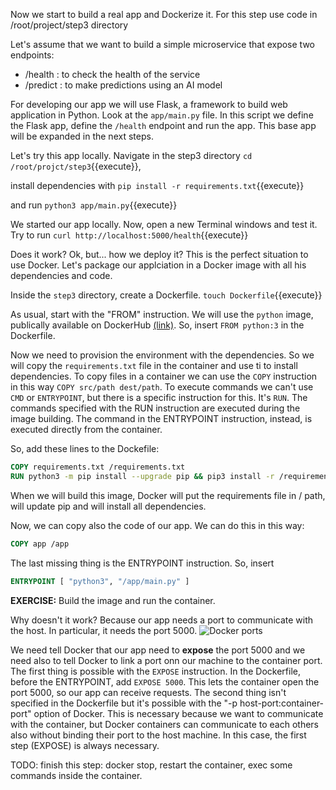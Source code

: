 Now we start to build a real app and Dockerize it. For this step use code in /root/project/step3 directory

Let's assume that we want to build a simple microservice that expose two endpoints:
- /health : to check the health of the service
- /predict : to make predictions using an AI model

For developing our app we will use Flask, a framework to build web application in Python. Look at the `app/main.py` file. In this script we define the Flask app, define the `/health` endpoint and run the app. This base app will be expanded in the next steps.

Let's try this app locally.
Navigate in the step3 directory `cd /root/projct/step3`{{execute}},

install dependencies with `pip install -r requirements.txt`{{execute}}

and run `python3 app/main.py`{{execute}}

We started our app locally. Now, open a new Terminal windows and test it. Try to run `curl http://localhost:5000/health`{{execute}}

Does it work? Ok, but... how we deploy it? This is the perfect situation to use Docker. Let's package our applciation in a Docker image with all his dependencies and code.

Inside the `step3` directory, create a Dockerfile. `touch Dockerfile`{{execute}}

As usual, start with the "FROM" instruction. We will use the `python` image, publically available on DockerHub [(link)](https://hub.docker.com/_/python). So, insert `FROM python:3` in the Dockerfile.

Now we need to provision the environment with the dependencies. So we will copy the `requirements.txt` file in the container and use ti to install dependencies. To copy files in a container we can use the `COPY` instruction in this way `COPY src/path dest/path`. To execute commands we can't use `CMD` or `ENTRYPOINT`, but there is a specific instruction for this. It's `RUN`. The commands specified with the RUN instruction are executed during the image building. The command in the ENTRYPOINT instruction, instead, is executed directly from the container.

So, add these lines to the Dockefile:
```Dockerfile
COPY requirements.txt /requirements.txt
RUN python3 -m pip install --upgrade pip && pip3 install -r /requirements.txt
```

When we will build this image, Docker will put the requirements file in / path, will update pip and will install all dependencies.

Now, we can copy also the code of our app. We can do this in this way: 
```Dockerfile
COPY app /app
```

The last missing thing is the ENTRYPOINT instruction. So, insert 
```Dockerfile
ENTRYPOINT [ "python3", "/app/main.py" ]
```

**EXERCISE:** Build the image and run the container.

Why doesn't it work? Because our app needs a port to communicate with the host. In particular, it needs the port 5000.
![Docker ports](https://raw.githubusercontent.com/dcc-sapienza/katacoda-scenarios/master/docker/part1/images/docker_ports.png)

We need tell Docker that our app need to **expose** the port 5000 and we need also to tell Docker to link a port onn our machine to the container port.
The first thing is possible with the `EXPOSE` instruction. In the Dockerfile, before the ENTRYPOINT, add `EXPOSE 5000`. This lets the container open the port 5000, so our app can receive requests. 
The second thing isn't specified in the Dockerfile but it's possible with the "-p host-port:container-port" option of Docker.
This is necessary because we want to communicate with the container, but Docker containers can communicate to each others also without binding their port to the host machine. In this case, the first step (EXPOSE) is always necessary.

TODO: finish this step: docker stop, restart the container, exec some commands inside the container.
